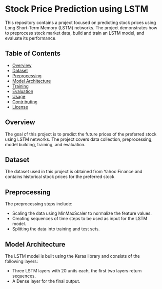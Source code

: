 # Stock Price Prediction using LSTM

This repository contains a project focused on predicting stock prices using Long Short-Term Memory (LSTM) networks. The project demonstrates how to preprocess stock market data, build and train an LSTM model, and evaluate its performance.

## Table of Contents

- [Overview](#overview)
- [Dataset](#dataset)
- [Preprocessing](#preprocessing)
- [Model Architecture](#model-architecture)
- [Training](#training)
- [Evaluation](#evaluation)
- [Usage](#usage)
- [Contributing](#contributing)
- [License](#license)

## Overview

The goal of this project is to predict the future prices of the preferred stock using LSTM networks. The project covers data collection, preprocessing, model building, training, and evaluation.

## Dataset

The dataset used in this project is obtained from Yahoo Finance and contains historical stock prices for the preferred stock. 

## Preprocessing

The preprocessing steps include:
- Scaling the data using MinMaxScaler to normalize the feature values.
- Creating sequences of time steps to be used as input for the LSTM model.
- Splitting the data into training and test sets.

## Model Architecture

The LSTM model is built using the Keras library and consists of the following layers:
- Three LSTM layers with 20 units each, the first two layers return sequences.
- A Dense layer for the final output.

